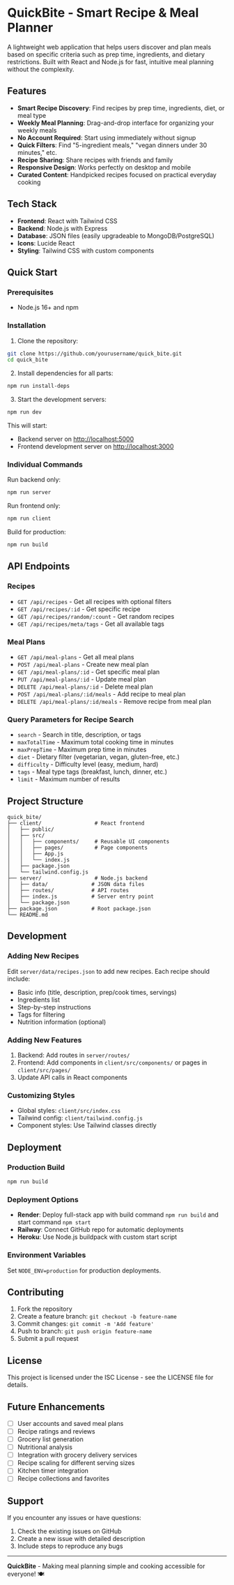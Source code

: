 # QuickBite - Smart Recipe & Meal Planner

A lightweight web application that helps users discover and plan meals based on specific criteria such as prep time, ingredients, and dietary restrictions. Built with React and Node.js for fast, intuitive meal planning without the complexity.

## Features

- **Smart Recipe Discovery**: Find recipes by prep time, ingredients, diet, or meal type
- **Weekly Meal Planning**: Drag-and-drop interface for organizing your weekly meals
- **No Account Required**: Start using immediately without signup
- **Quick Filters**: Find "5-ingredient meals," "vegan dinners under 30 minutes," etc.
- **Recipe Sharing**: Share recipes with friends and family
- **Responsive Design**: Works perfectly on desktop and mobile
- **Curated Content**: Handpicked recipes focused on practical everyday cooking

## Tech Stack

- **Frontend**: React with Tailwind CSS
- **Backend**: Node.js with Express
- **Database**: JSON files (easily upgradeable to MongoDB/PostgreSQL)
- **Icons**: Lucide React
- **Styling**: Tailwind CSS with custom components

## Quick Start

### Prerequisites

- Node.js 16+ and npm

### Installation

1. Clone the repository:

```bash
git clone https://github.com/yourusername/quick_bite.git
cd quick_bite
```

2. Install dependencies for all parts:

```bash
npm run install-deps
```

3. Start the development servers:

```bash
npm run dev
```

This will start:

- Backend server on <http://localhost:5000>
- Frontend development server on <http://localhost:3000>

### Individual Commands

Run backend only:

```bash
npm run server
```

Run frontend only:

```bash
npm run client
```

Build for production:

```bash
npm run build
```

## API Endpoints

### Recipes

- `GET /api/recipes` - Get all recipes with optional filters
- `GET /api/recipes/:id` - Get specific recipe
- `GET /api/recipes/random/:count` - Get random recipes
- `GET /api/recipes/meta/tags` - Get all available tags

### Meal Plans

- `GET /api/meal-plans` - Get all meal plans
- `POST /api/meal-plans` - Create new meal plan
- `GET /api/meal-plans/:id` - Get specific meal plan
- `PUT /api/meal-plans/:id` - Update meal plan
- `DELETE /api/meal-plans/:id` - Delete meal plan
- `POST /api/meal-plans/:id/meals` - Add recipe to meal plan
- `DELETE /api/meal-plans/:id/meals` - Remove recipe from meal plan

### Query Parameters for Recipe Search

- `search` - Search in title, description, or tags
- `maxTotalTime` - Maximum total cooking time in minutes
- `maxPrepTime` - Maximum prep time in minutes
- `diet` - Dietary filter (vegetarian, vegan, gluten-free, etc.)
- `difficulty` - Difficulty level (easy, medium, hard)
- `tags` - Meal type tags (breakfast, lunch, dinner, etc.)
- `limit` - Maximum number of results

## Project Structure

```
quick_bite/
├── client/                 # React frontend
│   ├── public/
│   ├── src/
│   │   ├── components/     # Reusable UI components
│   │   ├── pages/          # Page components
│   │   ├── App.js
│   │   └── index.js
│   ├── package.json
│   └── tailwind.config.js
├── server/                 # Node.js backend
│   ├── data/              # JSON data files
│   ├── routes/            # API routes
│   ├── index.js           # Server entry point
│   └── package.json
├── package.json           # Root package.json
└── README.md
```

## Development

### Adding New Recipes

Edit `server/data/recipes.json` to add new recipes. Each recipe should include:

- Basic info (title, description, prep/cook times, servings)
- Ingredients list
- Step-by-step instructions
- Tags for filtering
- Nutrition information (optional)

### Adding New Features

1. Backend: Add routes in `server/routes/`
2. Frontend: Add components in `client/src/components/` or pages in `client/src/pages/`
3. Update API calls in React components

### Customizing Styles

- Global styles: `client/src/index.css`
- Tailwind config: `client/tailwind.config.js`
- Component styles: Use Tailwind classes directly

## Deployment

### Production Build

```bash
npm run build
```

### Deployment Options

- **Render**: Deploy full-stack app with build command `npm run build` and start command `npm start`
- **Railway**: Connect GitHub repo for automatic deployments
- **Heroku**: Use Node.js buildpack with custom start script

### Environment Variables

Set `NODE_ENV=production` for production deployments.

## Contributing

1. Fork the repository
2. Create a feature branch: `git checkout -b feature-name`
3. Commit changes: `git commit -m 'Add feature'`
4. Push to branch: `git push origin feature-name`
5. Submit a pull request

## License

This project is licensed under the ISC License - see the LICENSE file for details.

## Future Enhancements

- [ ] User accounts and saved meal plans
- [ ] Recipe ratings and reviews
- [ ] Grocery list generation
- [ ] Nutritional analysis
- [ ] Integration with grocery delivery services
- [ ] Recipe scaling for different serving sizes
- [ ] Kitchen timer integration
- [ ] Recipe collections and favorites

## Support

If you encounter any issues or have questions:

1. Check the existing issues on GitHub
2. Create a new issue with detailed description
3. Include steps to reproduce any bugs

---

**QuickBite** - Making meal planning simple and cooking accessible for everyone! 🍽️
